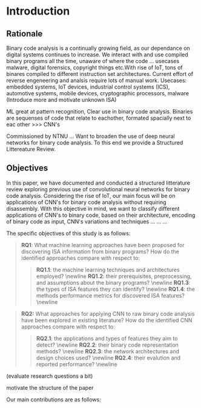 # Introduction

## Rationale

Binary code analysis is a continually growing field, as our dependance on digital systems continues to increase. We interact with and use compiled binary programs all the time, unaware of where the code ... usecases malware, digital forensics, copyright things etc.With rise of IoT, tons of binares compiled to different instruction set architectures. Current effort of reverse engeneering and analsis require lots of manual work. Usecases: embedded systems, IoT devices, industrial control systems (ICS), automotive systems, mobile devices, cryptographic processors, malware (Introduce more and motivate unknown ISA)

ML great at pattern recognition, Clear use in binary code analysis. Binaries are sequenses of code that relate to eachother, formated spacially next to eac other >>> CNN's

Commissioned by NTNU ... Want to broaden the use of deep neural networks for binary code analysis. To this end we provide a Structured Littereature Review.

## Objectives

In this paper, we have documented and conducted a structured litterature review exploring previous use of convolutional neural networks for binary code analysis. Considering the rise of IoT, our main focus will be on applications of CNN's for binary code analysis without requiring disassembly. With this objective in mind, we want to classify different applications of CNN's to binary code, based on their architecture, encoding of binary code as input, CNN's variations and techniques ... ... ...

The specific objectives of this study is as follows:

> **RQ1**: What machine learning approaches have been proposed for discovering ISA information from binary programs? How do the identified approaches compare with respect to:
>
> > **RQ1.1**: the machine learning techniques and architectures employed? \newline
> > **RQ1.2**: their prerequisites, preprocessing, and assumptions about the binary programs? \newline
> > **RQ1.3**: the types of ISA features they can identify? \newline
> > **RQ1.4**: the methods performance metrics for discovered ISA features? \newline

> **RQ2:** What approaches for applying CNN to raw binary code analysis have been explored in existing literature? How do the identified CNN approaches compare with respect to:
>
> > **RQ2.1**: the applications and types of features they aim to detect? \newline
> > **RQ2.2**: their binary code representation methods? \newline
> > **RQ2.3**: the network architectures and design choices used? \newline
> > **RQ2.4**: their evalution and reported performance? \newline

(evaluate research questions a bit)

motivate the structure of the paper

Our main contributions are as follows:
